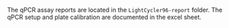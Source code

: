 The qPCR assay reports are located in the `LightCycler96-report` folder. 
The qPCR setup and plate calibration are documented in the excel sheet.
